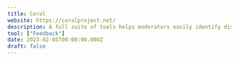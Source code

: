 ```yaml
---
title: Coral
website: https://coralproject.net/
description: A full suite of tools helps moderators easily identify disruptive comments and surface the best submissions, supported by smart AI technology.
tool: ["Feedback"]
date: 2023-02-05T00:00:00.000Z
draft: false
---
```


